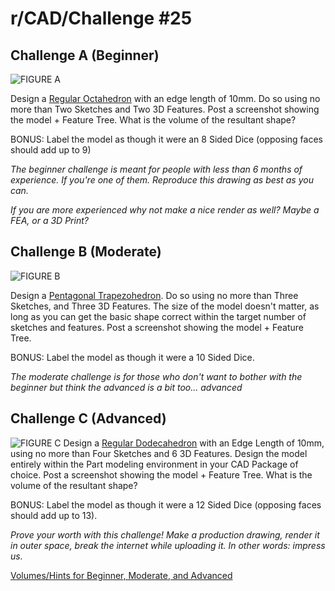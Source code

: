 # r/CAD/Challenge #25

## Challenge A (Beginner)

![FIGURE A](http://imgur.com/a/kqjrw)

Design a [Regular Octahedron](http://mathworld.wolfram.com/RegularOctahedron.html) with an edge length of 10mm. Do so using no more than Two Sketches and Two 3D Features. Post a screenshot showing the model + Feature Tree. What is the volume of the resultant shape?

BONUS: Label the model as though it were an 8 Sided Dice (opposing faces should add up to 9)

*The beginner challenge is meant for people with less than 6 months of experience. If you're one of them. Reproduce this drawing as best as you can.*

*If you are more experienced why not make a nice render as well? Maybe a FEA, or a 3D Print?*

## Challenge B (Moderate)

![FIGURE B](http://imgur.com/a/poRhM)

Design a [Pentagonal Trapezohedron](https://en.wikipedia.org/wiki/Pentagonal_trapezohedron). Do so using no more than Three Sketches, and Three 3D Features. The size of the model doesn't matter, as long as you can get the basic shape correct within the target number of sketches and features. Post a screenshot showing the model + Feature Tree.

BONUS: Label the model as though it were a 10 Sided Dice.

*The moderate challenge is for those who don't want to bother with the beginner but think the advanced is a bit too... advanced*

## Challenge C (Advanced)

![FIGURE C](http://imgur.com/a/OgCXh)
Design a [Regular Dodecahedron](https://en.wikipedia.org/wiki/Regular_dodecahedron) with an Edge Length of 10mm, using no more than Four Sketches and 6 3D Features. Design the model entirely within the Part modeling environment in your CAD Package of choice. Post a screenshot showing the model + Feature Tree. What is the volume of the resultant shape?

BONUS: Label the model as though it were a 12 Sided Dice (opposing faces should add up to 13).

*Prove your worth with this challenge! Make a production drawing, render it in outer space, break the internet while uploading it. In other words: impress us.*

[Volumes/Hints for Beginner, Moderate, and Advanced](http://imgur.com/a/HCS02)